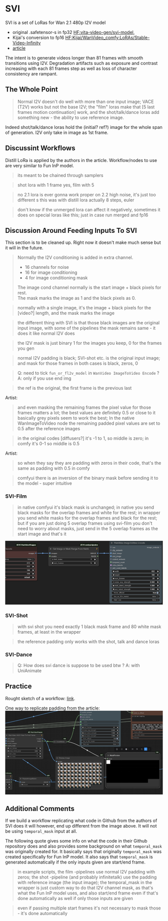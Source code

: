 # SVI

SVI is a set of LoRas for Wan 2.1 480p I2V model
* original .safetensor-s in fp32 [HF:vita-video-gen/svi-model](https://huggingface.co/vita-video-gen/svi-model/tree/main/version-1.0),
* Kijai's conversion to fp16 [HF:Kijai/WanVideo_comfy:LoRAs/Stable-Video-Infinity](https://huggingface.co/Kijai/WanVideo_comfy/tree/main/LoRAs/Stable-Video-Infinity)
* [article](https://github.com/vita-epfl/Stable-Video-Infinity)

The intent is to generate videos longer than 81 frames with smooth transitions using I2V.
Degradation artifacts such as exposure and contrast increasing with each 81 frames step as well as loss of character consistency are rampant.

## The Whole Point

> Normal I2V doesn't do well with more than one input image; VACE (T2V) works but not the base I2V;
> the "film" loras make that [5 last frames motion continuation] work,
> and the shot/talk/dance loras add something new - the ability to use reference image.

Indeed shot/talk/dance loras hold the (initial? ref?) image for the whole span of generation.
I2V only take in image as 1st frame.

## Discussint Workflows

Distill LoRa is applied by the authors in the article. Workflow/nodes to use are very similar to Fun InP model.

> its meant to be chained through samplers

> shot lora with 1 frame yes, film with 5

> no 2.1 lora is ever gonna work proper on 2.2 high noise, it's just too different
                                                                                  s
> this was with distill lora actually 8 steps, euler

> don't know if the unmerged lora can affect it negatively, sometimes it does on special loras like this;
> just in case run merged and fp16

## Discussion Around Feeding Inputs To SVI

This section is to be cleaned up. Right now it doesn't make much sense but it will in the future.

> Normally the I2V conditioning is added in extra channel.
> * 16 channels for noise
> * 16 for image conditioning
> * 4 for image conditioning mask
>
> The image cond channel normally is the start image + black pixels for rest.  
> The mask marks the image as 1 and the black pixels as 0.

> normally with a single image, it's the image + black pixels for the [video?] length, and the mask marks the image

> the different thing with SVI is that those black images are the original input image,
> with some of the pipelines the mask remains same - it does it like normal I2V does

> the I2V mask is just binary 1 for the images you keep, 0 for the frames you gen

> normal I2V padding is black;
> SVI-shot etc. is the original input image;
> and mask for those frames in both cases is black, zeros, 0

> Q: need to tick `fun_or_fl2v_model` in `WanVideo ImageToVideo Encode` ?  
> A: only if you use end img

> the ref is the original, the first frame is the previous last

Artist:
> and even masking the remaining frames the pixel value for those frames matters a lot;
> the best values are definitely 0.5 or close to it
> basically grey pixels seem to work the best;
> In the native WanImageToVideo node the remaining padded pixel values are set to 0.5 after the reference images

> in the original codes [diffusers?] it's -1 to 1, so middle is zero;
> in comfy it's 0-1 so middle is 0.5

Artist:
> so when they say they are padding with zeros in their code, that's the same as padding with 0.5 in comfy

> comfyui there is an inversion of the binary mask before sending it to the model - super intuitive

### SVI-Film

> in native comfyui it's black mask is unchanged;
> in native you send black masks for the overlap frames and white for the rest;
> in wrapper you send white masks for the overlap frames and black for the rest;
> but if you are just doing 5 overlap frames using svi-film you don't need to worry about masks, just send in the 5 overlap frames as the start image and that's it

![svi-5-frames](screenshots/svi-5-frames.webp)

### SVI-Shot

> with svi shot you need exactly 1 black mask frame and 80 white mask frames, at least in the wrapper

> the reference padding only works with the shot, talk and dance loras

### SVI-Dance

> Q: How does svi dance is  suppose to be used btw ? 
> A: with UniAnimate

## Practice

Rought sketch of a workflow: [link](workflows/wanvideo_480p_I2V_SVI-shot_test.json).

One way to replicate padding from the article:
![svi-fragment.webp](screenshots/svi-fragment.webp)

## Additional Comments

If we build a workflow replicating what code in Github from the authors of SVI does
it will however, end up different from the image above. It will not be using `temporal_mask` input at all.

The following quote gives some info on what the code in their Github repository does and also
provides some background on what `temporal_mask` was originally created for. It basically says
that originally `temporal_mask` was created specifically for Fun InP model. It also says that `temporal_mask`
is generated automatically if the only inputs given are start/end frame.

> in example scripts, the film -pipelines use normal I2V padding with zeros;
> the shot -pipeline (and probably infinitetalk) use the padding with reference image (the input image);
> the temporal_mask in the wrapper is just custom way to do that I2V channel mask,
> as that's what the Fun InP model uses, and also start/end frame even if that's
> done automatically as well if only those inputs are given 

> even if passing multiple start frames it's not necessary to mask those - it's done automatically
